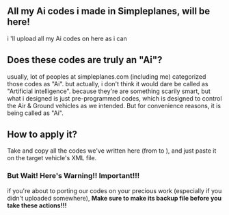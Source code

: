 ## All my Ai codes i made in Simpleplanes, will be here!
i 'll upload all my Ai codes on here as i can
## Does these codes are truly an "Ai"?
usually, lot of peoples at simpleplanes.com (including me) categorized those codes as "Ai".
but actually, i don't think it would dare be called as "Artificial intelligence". because they're are something scarily smart, but what i designed is just pre-programmed codes, which is designed to control the Air & Ground vehicles as we intended.
But for convenience reasons, it is being called as "Ai".
## How to apply it?
Take and copy all the codes we've written here (from <variable> to </variable>), and just paste it on the target vehicle's XML file.
### But Wait! Here's Warning!! Important!!!
if you're about to porting our codes on your precious work (especially if you didn't uploaded somewhere), __Make sure to make its backup file before you take these actions!!!__
